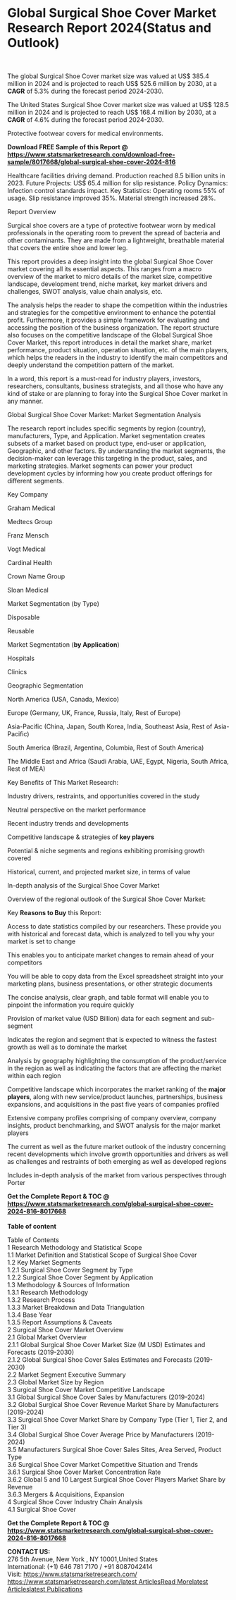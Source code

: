<h1>Global Surgical Shoe Cover Market Research Report 2024(Status and Outlook)</h1><br/><p>The global Surgical Shoe Cover market size was valued at US$ 385.4 million in 2024 and is projected to reach US$ 525.6 million by 2030, at a <strong>CAGR</strong> of 5.3% during the forecast period 2024-2030.</p><p>The United States Surgical Shoe Cover market size was valued at US$ 128.5 million in 2024 and is projected to reach US$ 168.4 million by 2030, at a <strong>CAGR</strong> of 4.6% during the forecast period 2024-2030.</p><p>Protective footwear covers for medical environments.</p><p><strong>Download FREE Sample of this Report @ <a href="https://www.statsmarketresearch.com/download-free-sample/8017668/global-surgical-shoe-cover-2024-816">https://www.statsmarketresearch.com/download-free-sample/8017668/global-surgical-shoe-cover-2024-816</a></strong></p><p>Healthcare facilities driving demand. Production reached 8.5 billion units in 2023. Future Projects: US$ 65.4 million for slip resistance. Policy Dynamics: Infection control standards impact. Key Statistics: Operating rooms 55% of usage. Slip resistance improved 35%. Material strength increased 28%.</p><p>Report Overview</p><p>Surgical shoe covers are a type of protective footwear worn by medical professionals in the operating room to prevent the spread of bacteria and other contaminants. They are made from a lightweight, breathable material that covers the entire shoe and lower leg.</p><p>This report provides a deep insight into the global Surgical Shoe Cover market covering all its essential aspects. This ranges from a macro overview of the market to micro details of the market size, competitive landscape, development trend, niche market, key market drivers and challenges, SWOT analysis, value chain analysis, etc.</p><p>The analysis helps the reader to shape the competition within the industries and strategies for the competitive environment to enhance the potential profit. Furthermore, it provides a simple framework for evaluating and accessing the position of the business organization. The report structure also focuses on the competitive landscape of the Global Surgical Shoe Cover Market, this report introduces in detail the market share, market performance, product situation, operation situation, etc. of the main players, which helps the readers in the industry to identify the main competitors and deeply understand the competition pattern of the market.</p><p>In a word, this report is a must-read for industry players, investors, researchers, consultants, business strategists, and all those who have any kind of stake or are planning to foray into the Surgical Shoe Cover market in any manner.</p><p>Global Surgical Shoe Cover Market: Market Segmentation Analysis</p><p>The research report includes specific segments by region (country), manufacturers, Type, and Application. Market segmentation creates subsets of a market based on product type, end-user or application, Geographic, and other factors. By understanding the market segments, the decision-maker can leverage this targeting in the product, sales, and marketing strategies. Market segments can power your product development cycles by informing how you create product offerings for different segments.</p><p>Key Company</p><p>Graham Medical</p><p>Medtecs Group</p><p>Franz Mensch</p><p>Vogt Medical</p><p>Cardinal Health</p><p>Crown Name Group</p><p>Sloan Medical</p><p>Market Segmentation (by Type)</p><p>Disposable</p><p>Reusable</p><p>Market Segmentation (<strong>by Application</strong>)</p><p>Hospitals</p><p>Clinics</p><p>Geographic Segmentation</p><p>North America (USA, Canada, Mexico)</p><p>Europe (Germany, UK, France, Russia, Italy, Rest of Europe)</p><p>Asia-Pacific (China, Japan, South Korea, India, Southeast Asia, Rest of Asia-Pacific)</p><p>South America (Brazil, Argentina, Columbia, Rest of South America)</p><p>The Middle East and Africa (Saudi Arabia, UAE, Egypt, Nigeria, South Africa, Rest of MEA)</p><p>Key Benefits of This Market Research:</p><p>Industry drivers, restraints, and opportunities covered in the study</p><p>Neutral perspective on the market performance</p><p>Recent industry trends and developments</p><p>Competitive landscape & strategies of <strong>key players</strong></p><p>Potential & niche segments and regions exhibiting promising growth covered</p><p>Historical, current, and projected market size, in terms of value</p><p>In-depth analysis of the Surgical Shoe Cover Market</p><p>Overview of the regional outlook of the Surgical Shoe Cover Market:</p><p>Key <strong>Reasons to Buy</strong> this Report:</p><p>Access to date statistics compiled by our researchers. These provide you with historical and forecast data, which is analyzed to tell you why your market is set to change</p><p>This enables you to anticipate market changes to remain ahead of your competitors</p><p>You will be able to copy data from the Excel spreadsheet straight into your marketing plans, business presentations, or other strategic documents</p><p>The concise analysis, clear graph, and table format will enable you to pinpoint the information you require quickly</p><p>Provision of market value (USD Billion) data for each segment and sub-segment</p><p>Indicates the region and segment that is expected to witness the fastest growth as well as to dominate the market</p><p>Analysis by geography highlighting the consumption of the product/service in the region as well as indicating the factors that are affecting the market within each region</p><p>Competitive landscape which incorporates the market ranking of the <strong>major players</strong>, along with new service/product launches, partnerships, business expansions, and acquisitions in the past five years of companies profiled</p><p>Extensive company profiles comprising of company overview, company insights, product benchmarking, and SWOT analysis for the major market players</p><p>The current as well as the future market outlook of the industry concerning recent developments which involve growth opportunities and drivers as well as challenges and restraints of both emerging as well as developed regions</p><p>Includes in-depth analysis of the market from various perspectives through Porter</p><div><b>Get the Complete Report & TOC @ <a href="https://www.statsmarketresearch.com/global-surgical-shoe-cover-2024-816-8017668">https://www.statsmarketresearch.com/global-surgical-shoe-cover-2024-816-8017668</a></b></div><br><b>Table of content</b><p>Table of Contents<br /> 1 Research Methodology and Statistical Scope<br /> 1.1 Market Definition and Statistical Scope of Surgical Shoe Cover<br /> 1.2 Key Market Segments<br /> 1.2.1 Surgical Shoe Cover Segment by Type<br /> 1.2.2 Surgical Shoe Cover Segment by Application<br /> 1.3 Methodology & Sources of Information<br /> 1.3.1 Research Methodology<br /> 1.3.2 Research Process<br /> 1.3.3 Market Breakdown and Data Triangulation<br /> 1.3.4 Base Year<br /> 1.3.5 Report Assumptions & Caveats<br /> 2 Surgical Shoe Cover Market Overview<br /> 2.1 Global Market Overview<br /> 2.1.1 Global Surgical Shoe Cover Market Size (M USD) Estimates and Forecasts (2019-2030)<br /> 2.1.2 Global Surgical Shoe Cover Sales Estimates and Forecasts (2019-2030)<br /> 2.2 Market Segment Executive Summary<br /> 2.3 Global Market Size by Region<br /> 3 Surgical Shoe Cover Market Competitive Landscape<br /> 3.1 Global Surgical Shoe Cover Sales by Manufacturers (2019-2024)<br /> 3.2 Global Surgical Shoe Cover Revenue Market Share by Manufacturers (2019-2024)<br /> 3.3 Surgical Shoe Cover Market Share by Company Type (Tier 1, Tier 2, and Tier 3)<br /> 3.4 Global Surgical Shoe Cover Average Price by Manufacturers (2019-2024)<br /> 3.5 Manufacturers Surgical Shoe Cover Sales Sites, Area Served, Product Type<br /> 3.6 Surgical Shoe Cover Market Competitive Situation and Trends<br /> 3.6.1 Surgical Shoe Cover Market Concentration Rate<br /> 3.6.2 Global 5 and 10 Largest Surgical Shoe Cover Players Market Share by Revenue<br /> 3.6.3 Mergers & Acquisitions, Expansion<br /> 4 Surgical Shoe Cover Industry Chain Analysis<br /> 4.1 Surgical Shoe Cover <br><div><b>Get the Complete Report & TOC @ <a href="https://www.statsmarketresearch.com/global-surgical-shoe-cover-2024-816-8017668">https://www.statsmarketresearch.com/global-surgical-shoe-cover-2024-816-8017668</a></b></div></p> <b>CONTACT US:</b><br>276 5th Avenue, New York , NY 10001,United States<br>International: (+1) 646 781 7170 / +91 8087042414<br>Visit: <a href="https://www.statsmarketresearch.com/">https://www.statsmarketresearch.com/</a><br><a href="https://gyeongbokgung.com">https://www.statsmarketresearch.com/</a><a href="https://hallyeomaritime.com">latest Articles</a><a href="https://jingwansa.com">Read More</a><a href=https://nguoiviet.jp/">latest Articles</a><a href="https://www.intelmarketresearch.com/">latest Publications</a>